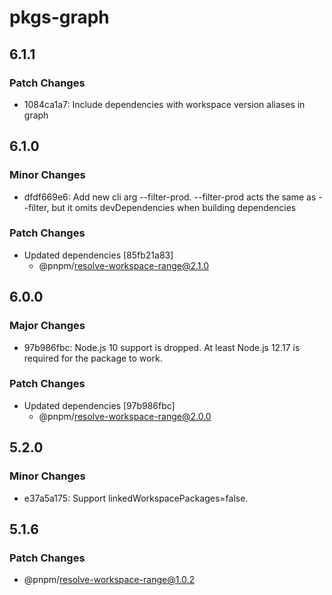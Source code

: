 # pkgs-graph

## 6.1.1

### Patch Changes

- 1084ca1a7: Include dependencies with workspace version aliases in graph

## 6.1.0

### Minor Changes

- dfdf669e6: Add new cli arg --filter-prod. --filter-prod acts the same as --filter, but it omits devDependencies when building dependencies

### Patch Changes

- Updated dependencies [85fb21a83]
  - @pnpm/resolve-workspace-range@2.1.0

## 6.0.0

### Major Changes

- 97b986fbc: Node.js 10 support is dropped. At least Node.js 12.17 is required for the package to work.

### Patch Changes

- Updated dependencies [97b986fbc]
  - @pnpm/resolve-workspace-range@2.0.0

## 5.2.0

### Minor Changes

- e37a5a175: Support linkedWorkspacePackages=false.

## 5.1.6

### Patch Changes

- @pnpm/resolve-workspace-range@1.0.2
